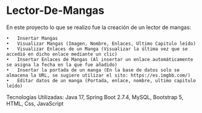 # Lector-De-Mangas
En este proyecto lo que se realizo fue la creación de un lector de mangas:
	
 	•	Insertar Mangas
	•	Visualizar Mangas (Imagen, Nombre, Enlaces, Ultimo Capitulo leído)
	•	Visualizar Enlaces de un Manga (Visualizar la última vez que se accedió en dicho enlace mediante un clic)
	•	Insertar Enlaces de Mangas (Al insertar un enlace automáticamente se asigna la fecha en la que fue añadido)
	•	Insertar la portada de un manga (En la base de datos solo se almacena la URL, se sugiere utilizar el sito: https://es.imgbb.com/)
	•	Editar datos de un manga (Portada, enlace, nombre, ultimo capitulo leído)
Tecnologías Utilizadas:
Java 17, Spring Boot 2.7.4, MySQL, Bootstrap 5, HTML, Css, JavaScript


